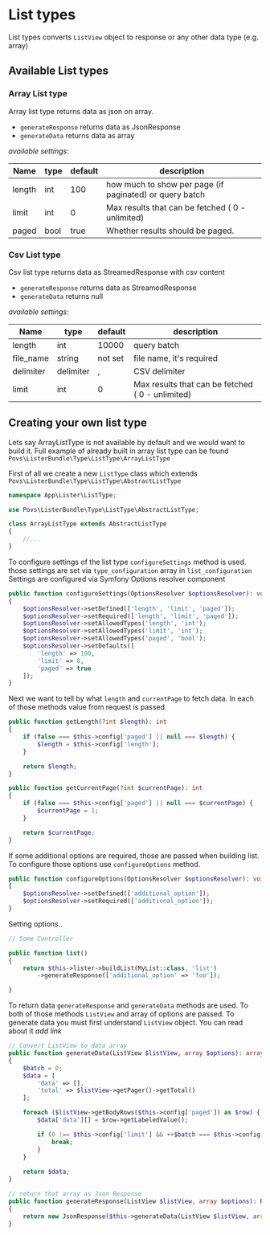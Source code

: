 # List types
List types converts `ListView` object to response or any other data type (e.g. array)

## Available List types

### Array List type
Array list type returns data as json on array.
 - `generateResponse` returns data as JsonResponse
 - `generateData` returns data as array

*available settings*:

Name | type | default | description
--- | --- | --- | ---
length | int | 100 | how much to show per page (if paginated) or query batch
limit | int | 0 | Max results that can be fetched ( 0 - unlimited)
paged | bool | true | Whether results should be paged.
    
### Csv List type
Csv list type returns data as StreamedResponse with csv content
 - `generateResponse` returns data as StreamedResponse
 - `generateData` returns null
 
*available settings*:

Name | type | default | description
--- | --- | --- | ---
length | int | 10000 | query batch
file_name | string | not set | file name, it's required
delimiter | delimiter | , | CSV delimiter
limit | int | 0 | Max results that can be fetched ( 0 - unlimited)


## Creating your own list type
Lets say ArrayListType is not available by default and we would want to build it.
Full example of already built in array list type can be found `Povs\ListerBundle\Type\ListType\ArrayListType`

First of all we create a new `ListType` class which extends `Povs\ListerBundle\Type\ListType\AbstractListType`

```php
namespace App\Lister\ListType;

use Povs\ListerBundle\Type\ListType\AbstractListType;

class ArrayListType extends AbstractListType
{
    //...
}
```

To configure settings of the list type `configureSettings` method is used.
those settings are set via `type_configuration` array in `list_configuration`
Settings are configured via Symfony Options resolver component

````php
public function configureSettings(OptionsResolver $optionsResolver): void
{
    $optionsResolver->setDefined(['length', 'limit', 'paged']);
    $optionsResolver->setRequired(['length', 'limit', 'paged']);
    $optionsResolver->setAllowedTypes('length', 'int');
    $optionsResolver->setAllowedTypes('limit', 'int');
    $optionsResolver->setAllowedTypes('paged', 'bool');
    $optionsResolver->setDefaults([
        'length' => 100,
        'limit' => 0,
        'paged' => true
    ]);
}
````

Next we want to tell by what `length` and `currentPage` to fetch data.
In each of those methods value from request is passed.
 
````php
public function getLength(?int $length): int
{
    if (false === $this->config['paged'] || null === $length) {
        $length = $this->config['length'];
    }

    return $length;
}

public function getCurrentPage(?int $currentPage): int
{
    if (false === $this->config['paged'] || null === $currentPage) {
        $currentPage = 1;
    }

    return $currentPage;
}
````

If some additional options are required, those are passed when building list.
To configure those options use `configureOptions` method. 

````php
public function configureOptions(OptionsResolver $optionsResolver): void
{
    $optionsResolver->setDefined(['additional_option']);
    $optionsResolver->setRequired(['additional_option']);
}
````
Setting options..
````php
// Some Controller

public function list()
{
    return $this->lister->buildList(MyList::class, 'list')
        ->generateResponse(['additional_option' => 'foo']);

}
````

To return data `generateResponse` and `generateData` methods are used.
To both of those methods `ListView` and array of options are passed.
To generate data you must first understand `ListView` object. You can read about it *add link*

````php
// Convert ListView to data array
public function generateData(ListView $listView, array $options): array
{
    $batch = 0;
    $data = [
        'data' => [],
        'total' => $listView->getPager()->getTotal()
    ];

    foreach ($listView->getBodyRows($this->config['paged']) as $row) {
        $data['data'][] = $row->getLabeledValue();

        if (0 !== $this->config['limit'] && ++$batch === $this->config['limit']) {
            break;
        }
    }
    
    return $data;
}

// return that array as Json Response
public function generateResponse(ListView $listView, array $options): Response
{
    return new JsonResponse($this->generateData(ListView $listView, array $options));
}
````